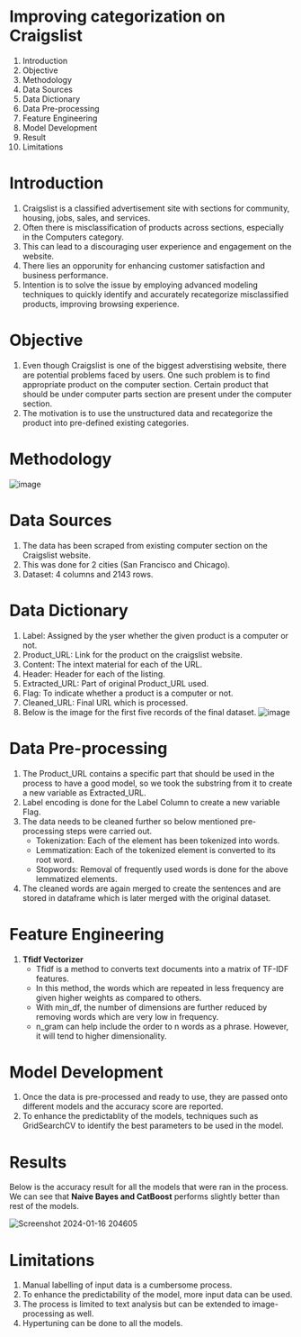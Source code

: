 # Improving categorization on Craigslist
  1. Introduction
  2. Objective
  3. Methodology
  4. Data Sources
  5. Data Dictionary
  6. Data Pre-processing
  7. Feature Engineering
  8. Model Development
  9. Result
  10. Limitations

# Introduction
  1. Craigslist is a classified advertisement site with sections for community, housing, jobs, sales, and services.
  2. Often there is misclassification of products across sections, especially in the Computers category.
  3. This can lead to a discouraging user experience and engagement on the website.
  4. There lies an opporunity for enhancing customer satisfaction and business performance.
  5. Intention is to solve the issue by employing advanced modeling techniques to quickly identify and accurately recategorize misclassified products, improving browsing experience.

# Objective
 1. Even though Craigslist is one of the biggest adverstising website, there are potential problems faced by users. One such problem is to find appropriate product on the computer section. Certain product that should be under computer parts section are present under the computer section.
 2. The motivation is to use the unstructured data and recategorize the product into pre-defined existing categories.

# Methodology
![image](https://github.com/khande28/NLP-Classification-on-Craigslist/assets/140965175/ab201ca6-12a7-4261-b733-0f86ac2b8849)

# Data Sources
 1. The data has been scraped from existing computer section on the Craigslist website.
 2. This was done for 2 cities (San Francisco and Chicago).
 3. Dataset: 4 columns and 2143 rows.

# Data Dictionary
 1. Label: Assigned by the yser whether the given product is a computer or not.
 2. Product_URL: Link for the product on the craigslist website.
 3. Content: The intext material for each of the URL.
 4. Header: Header for each of the listing.
 5. Extracted_URL: Part of original Product_URL used.
 6. Flag: To indicate whether a product is a computer or not.
 7. Cleaned_URL: Final URL which is processed.
 8. Below is the image for the first five records of the final dataset.
    ![image](https://github.com/khande28/NLP-Classification-on-Craigslist/assets/140965175/794b70dd-d36c-410b-ae61-0d3e765202f5)

# Data Pre-processing
 1. The Product_URL contains a specific part that should be used in the process to have a good model, so we took the substring from it to create a new variable as Extracted_URL.
 2. Label encoding is done for the Label Column to create a new variable Flag.
 3. The data needs to be cleaned further so below mentioned pre-processing steps were carried out.
    * Tokenization: Each of the element has been tokenized into words.
    * Lemmatization: Each of the tokenized element is converted to its root word.
    * Stopwords: Removal of frequently used words is done for the above lemmatized elements.
 4. The cleaned words are again merged to create the sentences and are stored in dataframe which is later merged with the original dataset.

# Feature Engineering
 1. **Tfidf Vectorizer**
    * Tfidf is a method to converts text documents into a matrix of TF-IDF features.
    * In this method, the words which are repeated in less frequency are given higher weights as compared to others.
    * With min_df, the number of dimensions are further reduced by removing words which are very low in frequency.
    * n_gram can help include the order to n words as a phrase. However, it will tend to higher dimensionality.

# Model Development
 1. Once the data is pre-processed and ready to use, they are passed onto different models and the accuracy score are reported.
 2. To enhance the predictablity of the models, techniques such as GridSearchCV to identify the best parameters to be used in the model.

# Results

Below is the accuracy result for all the models that were ran in the process. We can see that **Naive Bayes and CatBoost** performs slightly better than rest of the models.


![Screenshot 2024-01-16 204605](https://github.com/khande28/NLP-Classification-on-Craigslist/assets/140965175/0a8c0c6e-b73d-49f8-8e5d-37e96ac9add4)

# Limitations
 1. Manual labelling of input data is a cumbersome process.
 2. To enhance the predictability of the model, more input data can be used.
 3. The process is limited to text analysis but can be extended to image-processing as well.
 4. Hypertuning can be done to all the models.




